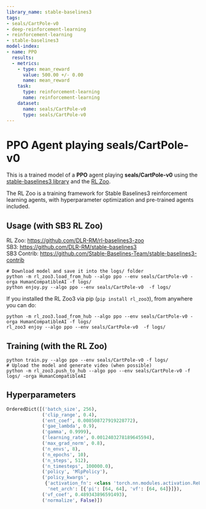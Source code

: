 ```yaml
---
library_name: stable-baselines3
tags:
- seals/CartPole-v0
- deep-reinforcement-learning
- reinforcement-learning
- stable-baselines3
model-index:
- name: PPO
  results:
  - metrics:
    - type: mean_reward
      value: 500.00 +/- 0.00
      name: mean_reward
    task:
      type: reinforcement-learning
      name: reinforcement-learning
    dataset:
      name: seals/CartPole-v0
      type: seals/CartPole-v0
---
```


# **PPO** Agent playing **seals/CartPole-v0**
This is a trained model of a **PPO** agent playing **seals/CartPole-v0**
using the [stable-baselines3 library](https://github.com/DLR-RM/stable-baselines3)
and the [RL Zoo](https://github.com/DLR-RM/rl-baselines3-zoo).

The RL Zoo is a training framework for Stable Baselines3
reinforcement learning agents,
with hyperparameter optimization and pre-trained agents included.

## Usage (with SB3 RL Zoo)

RL Zoo: https://github.com/DLR-RM/rl-baselines3-zoo<br/>
SB3: https://github.com/DLR-RM/stable-baselines3<br/>
SB3 Contrib: https://github.com/Stable-Baselines-Team/stable-baselines3-contrib

```
# Download model and save it into the logs/ folder
python -m rl_zoo3.load_from_hub --algo ppo --env seals/CartPole-v0 -orga HumanCompatibleAI -f logs/
python enjoy.py --algo ppo --env seals/CartPole-v0  -f logs/
```

If you installed the RL Zoo3 via pip (`pip install rl_zoo3`), from anywhere you can do:
```
python -m rl_zoo3.load_from_hub --algo ppo --env seals/CartPole-v0 -orga HumanCompatibleAI -f logs/
rl_zoo3 enjoy --algo ppo --env seals/CartPole-v0  -f logs/
```

## Training (with the RL Zoo)
```
python train.py --algo ppo --env seals/CartPole-v0 -f logs/
# Upload the model and generate video (when possible)
python -m rl_zoo3.push_to_hub --algo ppo --env seals/CartPole-v0 -f logs/ -orga HumanCompatibleAI
```

## Hyperparameters
```python
OrderedDict([('batch_size', 256),
             ('clip_range', 0.4),
             ('ent_coef', 0.008508727919228772),
             ('gae_lambda', 0.9),
             ('gamma', 0.9999),
             ('learning_rate', 0.0012403278189645594),
             ('max_grad_norm', 0.8),
             ('n_envs', 8),
             ('n_epochs', 10),
             ('n_steps', 512),
             ('n_timesteps', 100000.0),
             ('policy', 'MlpPolicy'),
             ('policy_kwargs',
              {'activation_fn': <class 'torch.nn.modules.activation.ReLU'>,
               'net_arch': [{'pi': [64, 64], 'vf': [64, 64]}]}),
             ('vf_coef', 0.489343896591493),
             ('normalize', False)])
```
